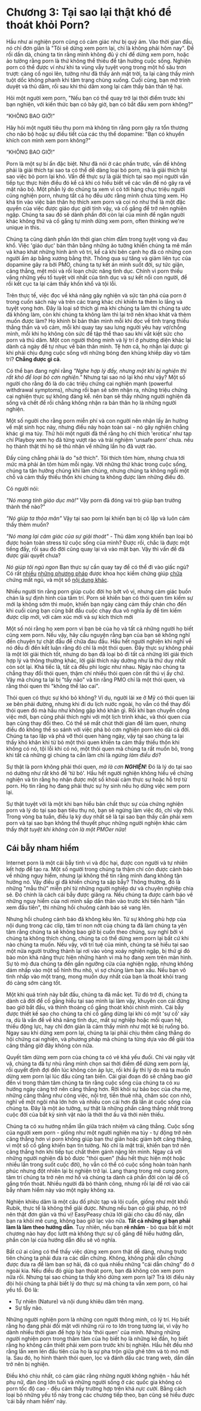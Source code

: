 # Chương 3: Tại sao lại thật khó để thoát khỏi Porn?

Hầu như ai nghiện porn cũng có cảm giác như bị quỷ ám. Vào thời gian đầu, nó chỉ đơn giản là "Tôi sẽ dừng xem porn lại, chỉ là không phải hôm nay". Để rồi dần dà, chúng ta tin rằng mình không đủ ý chí để dừng xem porn, hoặc ảo tưởng rằng porn là thứ không thể thiếu để tận hưởng cuộc sống. Nghiện porn có thể được ví như khi ta vùng vẫy tuyệt vọng trong một hố sâu trơn trượt: càng cố ngoi lên, tưởng như đã thấy ánh mặt trời, ta lại càng thấy mình tuột dốc không phanh khi tâm trạng chùng xuống. Cuối cùng, bạn mở trình duyệt và thủ dâm, rồi sau khi thủ dâm xong lại cảm thấy bản thân tệ hại.

Hỏi một người xem porn, "Nếu bạn có thể quay trở lại thời điểm trước khi bạn nghiện, với kiến thức bạn có bây giờ, bạn có bắt đầu xem porn không?"

“KHÔNG BAO GIỜ!”

Hãy hỏi một người tiêu thụ porn mà không tin rằng porn gây ra tổn thương cho não bộ hoặc sự điều tiết của các thụ thể dopamine: "Bạn có khuyến khích con mình xem porn không?"

“KHÔNG BAO GIỜ!”

Porn là một sự bí ẩn đặc biệt. Như đã nói ở các phần trước, vấn đề không phải là giải thích tại sao ta có thể dễ dàng loại bỏ porn, mà là giải thích tại sao việc bỏ porn lại khó. Vấn đề thực sự là giải thích tại sao mọi người vẫn tiếp tục thực hiện điều đó kể cả khi có hiểu biết về các vấn đề nó gây ra về mặt não bộ. Một phần lý do chúng ta xem vì có tới hàng chục triệu người cũng nghiện porn, nhưng tất cả họ đều ước rằng mình chưa từng xem. Họ khá tin vào việc bản thân họ thích xem porn và coi nó như thể là một đặc quyền của việc được giáo dục giới tính vậy, và cố gắng để trở nên nghiện ngập. Chúng ta sau đó sẽ dành phần đời còn lại của mình để ngăn người khác không thử và cố gắng tự mình dừng xem porn, often thinking we're unique in this.

Chúng ta cũng dành phần lớn thời gian chìm đắm trong tuyệt vọng và đau khổ. Việc 'giáo dục' bản thân bằng những ảo tưởng khiến chúng ta mê mẩn và khao khát những hình ảnh vô tri, kể cả khi bên cạnh họ đã có những con người ấm áp bằng xương bằng thịt. Thông qua sự tăng và giảm liên tục của dopamine gây ra bởi PMO, chúng ta tự kết án mình suốt đời, sự tức giận, căng thẳng, mệt mỏi và rối loạn chức năng tình dục. Chính vì porn thiếu vắng những yếu tố tuyệt vời nhất của tình dục và sự kết nối con người, để rồi kết cục ta lại cảm thấy khốn khổ và tội lỗi.

Trên thực tế, việc đọc về khả năng gây nghiện và sức tàn phá của porn ở trong cuốn sách này và trên các trang khác chỉ khiến ta thêm lo lắng và tuyệt vọng hơn. Đây là loại sở thích gì mà khi chúng ta làm thì chúng ta ước đã không làm, còn khi chúng ta không làm thì lại trở nên khao khát và thèm muốn được làm? Họ khinh bỉ bản thân mình mỗi khi đọc về tình trạng thiếu thẳng thắn và vô cảm, mỗi khi quay tay sau lưng người yêu hay vợ/chồng mình, mỗi khi họ không còn sức để tập thể thao sau khi vắt kiệt sức cho porn và thủ dâm. Một con người thông minh và lý trí ở phương diện khác lại dành cả ngày để tự nhục về bản thân mình. Tệ hơn cả, họ nhận lại được gì khi phải chịu đựng cuộc sống với những bóng đen khủng khiếp dày vò tâm trí? **Chẳng được gì cả**.

Có thể bạn đang nghĩ rằng *"Nghe hợp lý đấy, nhưng một khi bị nghiện thì rất khó để loại bỏ cơn nghiện."* Nhưng tại sao nó lại khó như vậy? Một số người cho rằng đó là do các triệu chứng cai nghiện mạnh (powerful withdrawal symptoms), nhưng rồi bạn sẽ sớm nhận ra, những triệu chứng cai nghiện thực sự không đáng kể. nên bạn sẽ thấy những người nghiện đã sống và chết để rồi chẳng không nhận ra bản thân họ là những người nghiện.

Một số người cho rằng porn miễn phí và con người nên nhận lấy ân hưởng về mặt sinh học này, nhưng điều này hoàn toàn sai - nó gây nghiện chẳng khác gì ma túy. Thử hỏi một người đã thề rằng họ chỉ thích 'erotica' như tạp chí Playboy xem họ đã từng vượt rào và trải nghiệm 'unsafe porn' chưa. nếu họ thành thật thì họ sẽ thú nhận về những lần họ đã vượt rào.

Đấy cũng chẳng phải là do "sở thích". Tôi thích tôm hùm, nhưng chưa tới mức mà phải ăn tôm hùm mỗi ngày. Với những thứ khác trong cuộc sống, chúng ta tận hưởng chúng khi làm chúng, nhưng chúng ta không ngồi một chỗ và cảm thấy thiếu thốn khi chúng ta không được làm những điều đó.

Có người nói:

*"Nó mang tính giáo dục mà!"* Vậy porn đã đóng vai trò giúp bạn trưởng thành thế nào?"

*"Nó giúp ta thỏa mãn"* Vậy tại sao porn lại khiến bạn bị cô lập và luôn cảm thấy thèm muốn?

*"Nó mang lại cảm giác của sự giải thoát"* - Thủ dâm xong khiến bạn loại bỏ được hoàn toàn stress từ cuộc sống của mình? Được rồi, chắc là được một tiếng đấy, rồi sau đó đời cũng quay lại vả vào mặt bạn. Vậy thì vấn đề đã được giải quyết chưa?

*Nó giúp tôi ngủ ngon* Bạn thực sự cần quay tay để có thể đi vào giấc ngủ? Có rất [nhiều](https://www.sleepfoundation.org/insomnia/treatment/meditation) [những phương pháp](https://www.sleepfoundation.org/insomnia/treatment/cognitive-behavioral-therapy-insomnia) được khoa học kiểm chứng giúp [chữa](https://www.amazon.com/Uvex-Blocking-Computer-SCT-Orange-S1933X/dp/B000USRG90) chứng mất ngủ, và một số [nội dung khác](https://www.menshealth.com.au/what-is-the-military-method-the-technique-that-promises-to-help-you-sleep-in-2-minutes).

Nhiều người tin rằng porn giúp cuộc đời họ bớt vô vị, nhưng cảm giác buồn chán là sự định hình của tâm trí. Porn sẽ khiến bạn có thói quen tìm kiếm sự mới lạ không sớm thì muộn, khiến bạn ngày càng cảm thấy chán cho đến khi cuối cùng bạn cũng bắt đầu cuộc chạy đua vô nghĩa ấy để tìm kiếm được clip mới, với cảm xúc mới và sự kích thích mới

Một số nói rằng họ xem porn vì bạn bè của họ và tất cả những người họ biết cũng xem porn. Nếu vậy, hãy cầu nguyện rằng bạn của bạn sẽ không nghĩ đến chuyện tự chặt đầu để chữa đau đầu. Hầu hết người nghiện khi nghĩ về nó đều đi đến kết luận rằng đó chỉ là một thói quen. Đây thực sự không phải là một lời giải thích tốt, nhưng do bạn đã loại bỏ đi tất cả những lời giải thích hợp lý và thông thường khác, lời giải thích này dường như là thứ duy nhất còn sót lại. Khá tiếc là, tất cả đều phi logic như nhau. Ngày nào chúng ta chẳng thay đổi thói quen, thậm chí nhiều thói quen còn rất thú vị ấy chứ. Vậy mà chúng ta lại bị "tẩy não" và tin rằng PMO chỉ là một thói quen, và rằng thói quen thì "không thể lào cai".

Thói quen có thực sự khó bỏ không? Ví dụ, người lái xe ở Mỹ có thói quen lái xe bên phải đường, nhưng khi đi du lịch nước ngoài, họ vẫn có thể thay đổi thói quen đó mà hầu như không gặp khó khăn gì. Rồi khi bạn chuyển công việc mới, bạn cũng phải thích nghi với một lịch trình khác, và thói quen của bạn cũng thay đổi theo. Có thể sẽ mất chút thời gian để làm quen, nhưng điều đó không thể so sánh với việc phá bỏ cơn nghiện porn kéo dài cả đời. Chúng ta tạo lập và phá vỡ thói quen hàng ngày, vậy tại sao chúng ta lại thấy khó khăn khi từ bỏ một thói quen khiến ta cảm thấy thiếu thốn khi không có nó, tội lỗi khi có nó, một thói quen mà chúng ta rất muốn bỏ, trong khi tất cả những gì chúng ta cần làm chỉ là *ngừng làm điều đó*?

Sự thật là porn không phải thói quen, *mà là cơn **NGHIỆN***! Đó là lý do tại sao nó dường như rất khó để 'từ bỏ'. Hầu hết người nghiện không hiểu về chứng nghiện và tin rằng họ nhận được một số khoái cảm thực sự hoặc hỗ trợ từ porn. Họ tin rằng họ đang phải thực sự hy sinh nếu họ dừng việc xem porn lại.

Sự thật tuyệt vời là một khi bạn hiểu bản chất thực sự của chứng nghiện porn và lý do tại sao bạn tiêu thụ nó, bạn sẽ ngừng làm việc đó, chỉ vậy thôi. Trong vòng ba tuần, điều lạ kỳ duy nhất sẽ là tại sao bạn thấy cần phải xem porn và tại sao bạn không thể thuyết phục những người nghiện khác cảm thấy *thật tuyệt khi không còn là một PMOer nữa*!

## Cái bẫy nham hiểm

Internet porn là một cái bẫy tinh vi và độc hại, được con người và tự nhiên kết hợp để tạo ra. Một số người trong chúng ta thậm chí còn được cảnh báo về những nguy hiểm, nhưng lại không thể tin rằng mình đang không tận hưởng nó. Vậy điều gì đã khiến chúng ta sập bẫy? Thông thường, đó là những "mẫu thử" miễn phí từ những người nghiệp dư và chuyên nghiệp chia sẻ. Đó chính là cách cái bẫy được giăng ra. Nếu chúng ta được cảnh báo về những nguy hiểm của nơi mình sắp dấn thân vào trước khi tiến hành "lần xem đầu tiên", thì những hồi chuông cảnh báo sẽ vang lên.

Nhưng hồi chuông cảnh báo đã không kêu lên. Từ sự không phù hợp của nội dung trong các clip, tâm trí non nớt của chúng ta đã làm chúng ta yên tâm rằng chúng ta sẽ không bao giờ bị cuốn theo chúng, suy nghĩ bởi vì chúng ta không thích chúng, chúng ta có thể dừng xem porn lại bất cứ khi nào chúng ta muốn. Nếu vậy, với trí tuệ của mình, chúng ta sẽ hiểu tại sao một nửa người trưởng thành lại rơi vào vòng xoáy nghiện ngập, bị thứ gì đó bào mòn khả năng thực hiện những hành vi mà họ đang xem trên màn hình. Sự tò mò đưa chúng ta đến gần ngưỡng cửa của nghiện ngập, nhưng không dám nhấp vào một số hình thu nhỏ, vì sợ chúng làm bạn xấu. Nếu bạn vô tình nhấp vào một trang, mong muốn duy nhất của bạn là thoát khỏi trang đó càng sớm càng tốt.

Một khi quá trình này bắt đầu, chúng ta đã mắc kẹt. Từ đó trở đi, chúng ta dành cả đời để cố gắng hiểu tại sao mình lại làm vậy, khuyên con cái đừng bao giờ bắt đầu, và thỉnh thoảng cố gắng thoát khỏi chính mình. Cái bẫy được thiết kế sao cho chúng ta chỉ cố gắng dừng lại khi có một 'sự cố' xảy ra, dù là vấn đề về khả năng tình dục, mất sự nghiệp hoặc mối quan hệ, thiếu động lực, hay chỉ đơn giản là cảm thấy mình như một kẻ bị ruồng bỏ. Ngay sau khi dừng xem porn lại, chúng ta lại phải chịu thêm căng thẳng do hội chứng cai nghiện, và phương pháp mà chúng ta từng dựa vào để giải tỏa căng thẳng giờ đây không còn nữa.

Quyết tâm dừng xem porn của chúng ta có vẻ khá yếu đuối. Chỉ vài ngày vật vã, chúng ta đã tự nhủ rằng mình chọn sai thời điểm để dừng xem porn lại, rồi quyết định đợi đến lúc không còn áp lực, rồi khi ấy thì lý do mà ta muốn dừng xem porn lại lúc đầu cũng tan biến. Cái giai đoạn đó sẽ chẳng bao giờ đến vì trong thâm tâm chúng ta tin rằng cuộc sống của chúng ta có xu hướng ngày càng trở nên căng thẳng hơn. Rời khỏi sự bảo bọc của cha mẹ, những căng thẳng như công việc, nội trợ, tiền thuê nhà, chăm sóc con nhỏ, nghĩ về một ngôi nhà lớn hơn và nhiều con cái hơn đã lấn át cuộc sống của chúng ta. Đây là một ảo tưởng, sự thật là những phần căng thẳng nhất trong cuộc đời của bất kỳ sinh vật nào là thời thơ ấu và thời niên thiếu.

Chúng ta có xu hướng nhầm lẫn giữa trách nhiệm và căng thẳng. Cuộc sống của người xem porn - giống như một người nghiện ma túy - tự động trở nên căng thẳng hơn vì porn không giúp bạn thư giãn hoặc giảm bớt căng thẳng, vì một số cố gắng khiến bạn tin tưởng. Nó chỉ là mặt trái, khiến bạn trở nên căng thẳng hơn khi tiếp tục chất thêm gánh nặng lên mình. Ngay cả với những người nghiện đã bỏ được "thói quen" (hầu hết thực hiện một hoặc nhiều lần trong suốt cuộc đời), họ vẫn có thể có cuộc sống hoàn toàn hạnh phúc nhưng đột nhiên lại bị nghiện trở lại. Lang thang trong mê cung porn, tâm trí chúng ta trở nên mơ hồ và chúng ta dành cả phần đời còn lại để cố gắng trốn thoát. Nhiều người đã bỏ thành công, nhưng rồi lại để rơi vào cái bẫy nham hiểm này vào một ngày không xa.

Nghiện khiêu dâm là một câu đố phức tạp và lôi cuốn, giống như một khối Rubik, thực tế là không thể giải được. Nhưng nếu bạn có giải pháp, nó trở nên thật đơn giản và thú vị! EasyPeasy chứa lời giải cho câu đố này, dẫn bạn ra khỏi mê cung, không bao giờ lạc vào nữa. **Tất cả những gì bạn phải làm là làm theo hướng dẫn**. Tuy nhiên, nếu bạn **rẽ nhầm** - bỏ qua bất kì một chương nào hay đọc lướt mà không thực sự cố gắng để hiểu hướng dẫn, phần còn lại của hướng dẫn đều sẽ vô nghĩa.

Bất cứ ai cũng có thể thấy việc dừng xem porn thật dễ dàng, nhưng trước tiên chúng ta phải đưa ra các dẫn chứng. Không, không phải dẫn chứng được đưa ra để làm bạn sợ hãi, đã có quá nhiều những "cái dẫn chứng" đó ở ngoài kia. Nếu điều đó giúp bạn thoát porn, bạn đã không còn xem porn nữa rồi. Nhưng tại sao chúng ta thấy khó dừng xem porn lại? Trả lời điều này đòi hỏi chúng ta phải biết lý do thực sự mà chúng ta vẫn xem porn, có hai yếu tố. Đó là:

- Tự nhiên (Nature) và nội dung khiêu dâm trên mạng.
- Sự tẩy não.

Những người nghiện porn là những con người thông minh, có lý trí. Họ biết rằng họ đang phải đối mặt với những rủi ro to lớn trong tương lai, vì vậy họ dành nhiều thời gian để hợp lý hóa 'thói quen' của mình. Nhưng những người nghiện porn trong thâm tâm của họ biết họ là những kẻ đần, họ biết rằng họ không cần thiết phải xem porn trước khi bị nghiện. Hầu hết đều nhớ rằng lần xem lén đầu tiên của họ là sự pha trộn giữa ghê tởm và tò mò mới lạ. Sau đó, họ hình thành thói quen, lọc và đánh dấu các trang web, dần dần trở nên bị nghiện.

Điều khó chịu nhất, có cảm giác rằng những người không nghiện - hầu hết phụ nữ, đàn ông lớn tuổi và những người sống ở các quốc gia không có porn tốc độ cao - đều cảm thấy trường hợp trên khá *nực cười*. Bằng cách loại bỏ những yếu tố này trong các chương tiếp theo, bạn cũng sẽ hiểu được ‘cái bẫy nham hiểm’ này.
